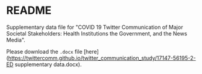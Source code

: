 # README

Supplementary data file for "COVID 19 Twitter Communication of Major Societal Stakeholders: Health Institutions the Government, and the News Media".

Please download the `.docx` file [here](https://twittercomm.github.io/twitter_communication_study/17147-56195-2-ED supplementary data.docx).
